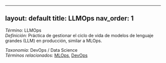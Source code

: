 
---
layout: default
title: LLMOps
nav_order: 1
---

*Término:* LLMOps  
*Definición:* Práctica de gestionar el ciclo de vida de modelos de lenguaje grandes (LLM) en producción, similar a MLOps.

*Taxonomía:* DevOps / Data Science  
*Términos relacionados:* [MLOps](https://maleniski.github.io/diccionario-angl-tec-mx/docs/alfabeticamente/M/mlops/), [DevOps](https://maleniski.github.io/diccionario-angl-tec-mx/docs/alfabeticamente/D/devops/)
